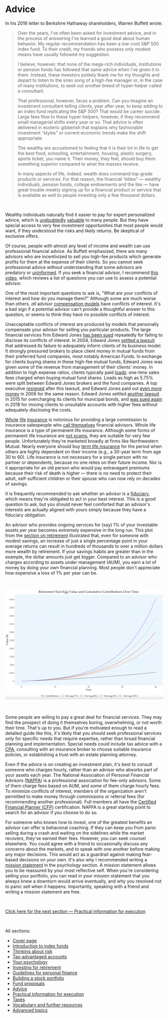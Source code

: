 # Advice

In his 2016 letter to Berkshire Hathaway shareholders, Warren Buffett wrote:

> Over the years, I’ve often been asked for investment advice, and in the process of answering I’ve learned a good deal about human behavior. My regular recommendation has been a low-cost S&P 500 index fund. To their credit, my friends who possess only modest means have usually followed my suggestion.
>
> I believe, however, that none of the mega-rich individuals, institutions or pension funds has followed that same advice when I’ve given it to them. Instead, these investors politely thank me for my thoughts and depart to listen to the siren song of a high-fee manager or, in the case of many institutions, to seek out another breed of hyper-helper called a consultant.
>
> That professional, however, faces a problem. Can you imagine an investment consultant telling clients, year after year, to keep adding to an index fund replicating the S&P 500? That would be career suicide. Large fees flow to these hyper-helpers, however, if they recommend small managerial shifts every year or so. That advice is often delivered in esoteric gibberish that explains why fashionable investment “styles” or current economic trends make the shift appropriate.
>
> The wealthy are accustomed to feeling that it is their lot in life to get the best food, schooling, entertainment, housing, plastic surgery, sports ticket, you name it. Their money, they feel, should buy them something superior compared to what the masses receive.
>
> In many aspects of life, indeed, wealth does command top-grade products or services. For that reason, the financial “elites” — wealthy individuals, pension funds, college endowments and the like — have great trouble meekly signing up for a financial product or service that is available as well to people investing only a few thousand dollars.

&nbsp;

Wealthy individuals naturally find it easier to pay for expert personalized advice, which is [undoubtedly](https://www.youtube.com/watch?v=TI5p8vqdjTw) [valuable](https://www.youtube.com/watch?v=NeTsh--UEe4) to many people. But they have special access to very few investment opportunities that most people would want, if they understood the risks and likely returns. Be skeptical of exclusive offers.

Of course, people with almost any level of income and wealth can use professional financial advice. As Buffett emphasized, there are many advisors who are incentivized to sell you high-fee products which generate profits for them at the expense of their clients. So you cannot seek professional advice without understanding that some advisors are predatory or [uninformed](https://www.youtube.com/watch?v=FlpwTJJEasA). If you seek a financial advisor, I recommend [this video](https://www.youtube.com/watch?v=7i8D0fPzATg&t=2253s), which reviews a list of questions you can use to assess a potential advisor.

One of the most important questions to ask is, "What are your conflicts of interest and how do you manage them?" Although some are much worse than others, _all_ advisor [compensation models](https://www.whitecoatinvestor.com/12-things-you-should-know-about-choosing-a-financial-adviser/) have conflicts of interest. It's a bad sign if a potential advisor can't provide a thoughtful answer to this question, or seems to think they have no possible conflicts of interest.

Unacceptable conflicts of interest are produced by models that personally compensate your advisor for selling you particular products. The large financial services firm Edward Jones [has been sued](https://www.thebalance.com/who-is-edward-jones-2466520) repeatedly for failing to disclose its conflicts of interest. In 2004, Edward Jones [settled a lawsuit](https://www.wsj.com/articles/SB110356207980304862) that addressed its failure to adequately inform clients of its business model. It strongly pressured brokers to place client money in mutual funds from their preferred fund companies, most notably American Funds. In exchange for clients buying shares in these high-fee mutual funds, Edward Jones was given some of the revenue from management of their clients’ money. In addition to high expense ratios, clients typically paid [loads](https://www.investopedia.com/terms/l/load.asp): one-time sales fees charged when buying mutual fund shares. Loads as high as 5.75% were split between Edward Jones brokers and the fund companies. A top executive [resigned](https://www.wsj.com/articles/SB110420523903310818) after this lawsuit, and Edward Jones paid out [even more money](https://www.wsj.com/articles/SB115707646863151427) in 2006 for the same reason. Edward Jones settled [another lawsuit](https://www.wsj.com/articles/edward-jones-to-pay-20-million-to-settle-sec-muncipal-bond-charges-1439474284) in 2015 for overcharging its clients for municipal bonds, and [was sued again](https://www.advisorhub.com/edward-jones-sued-shuttling-customers-fee-accounts/) in 2018 for moving clients to unsuitable accounts with higher fees without adequately disclosing the costs.

[Whole](https://www.youtube.com/watch?v=AgBhy8iXjpI) [life](https://www.whitecoatinvestor.com/what-you-need-to-know-about-whole-life-insurance/) [insurance](https://www.whitecoatinvestor.com/debunking-the-myths-of-whole-life-insurance/) is notorious for providing a large commission to insurance salespeople who [call themselves](https://www.whitecoatinvestor.com/what-do-advisers-think-about-doctors-2/) financial advisors. Whole life insurance is a type of permanent life insurance. Although some forms of permanent life insurance are [not scams](https://www.whitecoatinvestor.com/appropriate-uses-of-permanent-life-insurance/), they are suitable for very few people. Unfortunately they're marketed broadly at firms like Northwestern Mutual. Nearly everyone should buy [term life insurance](https://www.investopedia.com/terms/t/termlife.asp) for the period when others are highly dependent on their income (e.g., a 30-year term from age 30 to 60). Life insurance is not necessary for a single person with no partner or dependents, because no one relies on their future income. Nor is it appropriate for an old person who would pay extravagant premiums because their risk of death is higher — there is no need to protect their adult, self-sufficient children or their spouse who can now rely on decades of savings.

It is frequently recommended to ask whether an advisor is a [fiduciary](https://www.nerdwallet.com/article/investing/fiduciary), which means they're obligated to act in your best interest. This is a good question to ask, but you should never feel comforted that an advisor's interests are actually aligned with yours simply because they have a fiduciary obligation.

An advisor who provides ongoing services for (say) 1% of your investable assets per year becomes extremely expensive in the long run. This plot from the [section on retirement](https://github.com/investindex/Retirement) illustrated that, even for someone with modest savings, an increase of just a single percentage point in your average returns can result in hundreds of thousands to over a million dollars more wealth by retirement. If your savings habits are greater than in the example, the dollar amounts just get bigger. Compared to an advisor who charges according to assets under management (AUM), you earn a lot of money by doing your own financial planning. Most people don't appreciate how expensive a loss of 1% per year can be.

&nbsp;

<p align="center">
<img src="https://github.com/investindex/Retirement/blob/main/Retirement%20Plot.png"/>
</p>

&nbsp;

Some people are willing to pay a great deal for financial services. They may find the prospect of doing it themselves boring, overwhelming, or not worth their time. That's up to you. But if you're motivated enough to read a detailed guide like this, it's likely that you should seek professional services only for specific needs that require expertise, rather than broad financial planning and implementation. Special needs could include tax advice with a [CPA](https://en.wikipedia.org/wiki/Certified_Public_Accountant), consulting with an insurance broker to choose suitable insurance policies, or establishing a trust with an estate planning attorney.

Even if the advice is on creating an investment plan, it's best to consult someone who charges hourly, rather than an advisor who absorbs part of your assets each year. The National Association of Personal Financial Advisors ([NAPFA](https://www.napfa.org/)) is a professional association for fee-only advisors. Some of them charge fees based on AUM, and some of them charge hourly fees. To minimize conflicts of interest, members of the organization aren't permitted to make money through commissions or referral fees (for recommending another professional). Full members all have the [Certified Financial Planner (CFP)](https://en.wikipedia.org/wiki/Certified_Financial_Planner) certification. NAPFA is a great starting point to search for an advisor if you choose to do so.

For someone who knows how to invest, one of the greatest benefits an advisor can offer is behavioral coaching. If they can keep you from panic selling during a crash and waiting on the sidelines while the market recovers, they've earned their fees. However, you can seek counsel elsewhere. You could agree with a friend to occasionally discuss any concerns about the markets, and to speak with one another before making any major decisions. This would act as a guardrail against making fear-based decisions on your own. It's also why I recommended writing a [mission statement](https://github.com/investindex/Psychology#f1) in the psychology section. A mission statement allows you to be reassured by your most reflective self. When you're considering selling your portfolio, you can read in your mission statement that you always knew a downturn would arrive eventually, and why you resolved not to panic sell when it happens. Importantly, speaking with a friend and writing a mission statement are free.

&nbsp;

[Click here for the next section — Practical information for execution](https://github.com/investindex/Practical)

&nbsp;

All sections:

* [Cover page](https://github.com/investindex/Intro)
* [Introduction to index funds](https://github.com/investindex/Index)
* [Thinking about risk](https://github.com/investindex/Risk)
* [Tax-advantaged accounts](https://github.com/investindex/TaxAdv)
* [Your psychology](https://github.com/investindex/Psychology)
* [Investing for retirement](https://github.com/investindex/Retirement)
* [Guidelines for personal finance](https://github.com/investindex/Guidelines)
* [Building a stock portfolio](https://github.com/investindex/Portfolio)
* [Fund proposals](https://github.com/investindex/Fund/blob/main/README.md)
* [Advice](https://github.com/investindex/Advice)
* [Practical information for execution](https://github.com/investindex/Practical)
* [Taxes](https://github.com/investindex/Taxes)
* [Vocabulary and further resources](https://github.com/investindex/Vocab)
* [Advanced topics](https://github.com/investindex/Advanced)

&nbsp;

&nbsp;

